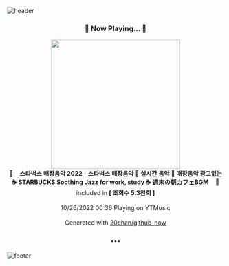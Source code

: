 ![header](https://capsule-render.vercel.app/api?type=wave&height=170&section=header&text=Hi.%20I'm%20SHIFT&fontColor=090707&fontAlignX=45&fontAlignY=65&fontSize=100)

<h3 align="center">🎵 Now Playing... 🎵</h3>
<p align="center">
  <a href="https://music.youtube.com/watch?v=Lmjxm0i66Eo">
    <img width="300" src="https://i.ytimg.com/vi/Lmjxm0i66Eo/sddefault.jpg?sqp=-oaymwEWCJADEOEBIAQqCghqEJQEGHgg6AJIWg&rs">
  </a>
  <br>
  🎵&nbsp&nbsp&nbsp <b>스타벅스 매장음악 2022 - 스타벅스 매장음악 🥤 실시간 음악 🥤 매장음악 광고없는 ☕ STARBUCKS Soothing Jazz for work, study ☕ 週末の朝カフェBGM</b> &nbsp&nbsp&nbsp🎵
  <br>
  included in <b>[ 조회수 5.3천회 ]</b>
  
  <br />
  <br />
  10/26/2022 00:36 Playing on YTMusic
  <br />
  <br />
  Generated with <a href="https://github.com/20chan/github-now">20chan/github-now</a>
</p>

<h3 align="center">•••</h3>

![footer](https://capsule-render.vercel.app/api?type=wave&height=150&section=footer)
